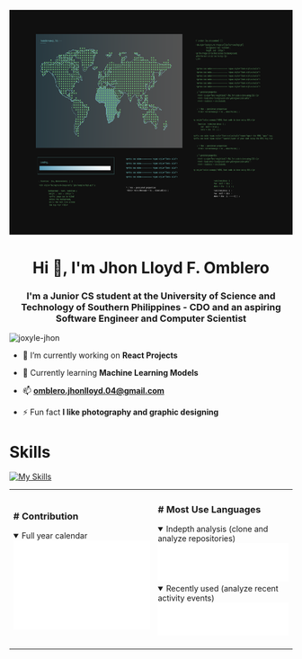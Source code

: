 <p align="center">
<img src="cover.svg" alt="External SVG"  height="400">
<p/>


<h1 align="center">Hi 👋, I'm Jhon Lloyd F. Omblero</h1>
<h3 align="center">I'm a Junior CS student at the University of Science and Technology of Southern Philippines - CDO and an aspiring Software Engineer and Computer Scientist</h3>
<p align="left"> <img src="https://komarev.com/ghpvc/?username=joxyle-jhon&label=Profile%20views&color=0e75b6&style=flat" alt="joxyle-jhon" /> </p>


- 🔭 I’m currently working on **React Projects**
- 🌱 Currently learning **Machine Learning Models**

- 📫 **omblero.jhonlloyd.04@gmail.com**
- ⚡ Fun fact **I like photography and graphic designing**

# Skills
[![My Skills](https://skillicons.dev/icons?i=js,html,css,mysql,py,react,c,cpp,git,figma,ai,ps,notion,vscode)](https://skillicons.dev)

<table>
  <tr>
    <td>
      <h3># Contribution</h3>
      <details open>
        <summary>Full year calendar</summary>
        <img src="https://github.com/lowlighter/metrics/blob/examples/metrics.plugin.isocalendar.fullyear.svg?username=joxyle-jhon" alt="">
      </details>
      <img width="400" height="1" alt="">
    </td>
    <td>
      <h3># Most Use Languages</h3>
      <details open>
        <summary>Indepth analysis (clone and analyze repositories)</summary>
        <img src="https://github.com/lowlighter/metrics/blob/examples/metrics.plugin.languages.indepth.svg?username=joxyle-jhon" alt="">
      </details>
      <details open>
        <summary>Recently used (analyze recent activity events)</summary>
        <img src="https://github.com/lowlighter/metrics/blob/examples/metrics.plugin.languages.recent.svg?username=joxyle-jhon" alt="">
      </details>
      <img width="400" height="1" alt="">
    </td>
  </tr>
</table>





